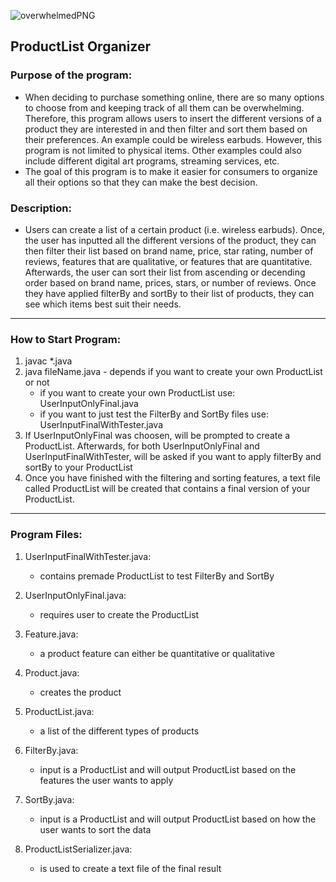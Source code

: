 ![overwhelmedPNG](https://github.com/ljgilm/CSCI2467Project/blob/8592163351432ed34f0d6518b2eaf3618a721282/IntellijProject/src/overwhelmedPNG.png)
## ProductList Organizer

### Purpose of the program:
- When deciding to purchase something online, there are so many options to choose from and keeping track of all them can be overwhelming. Therefore, this program allows users to insert the different versions of a product they are interested in and then filter and sort them based on their preferences. An example could be wireless earbuds. However, this program is not limited to physical items. Other examples could also include different digital art programs, streaming services, etc. 
- The goal of this program is to make it easier for consumers to organize all their options so that they can make the best decision.

### Description:
- Users can create a list of a certain product (i.e. wireless earbuds). Once, the user has inputted all the different versions of the product, they can then filter their list based on brand name, price, star rating, number of reviews, features that are qualitative, or features that are quantitative. Afterwards, the user can sort their list from ascending or decending order based on brand name, prices, stars, or number of reviews. Once they have applied filterBy and sortBy to their list of products, they can see which items best suit their needs. 

***

### How to Start Program:
1. javac *.java
2. java fileName.java - depends if you want to create your own ProductList or not
   - if you want to create your own ProductList use: UserInputOnlyFinal.java
   - if you want to just test the FilterBy and SortBy files use: UserInputFinalWithTester.java
3. If UserInputOnlyFinal was choosen, will be prompted to create a ProductList. Afterwards, for both UserInputOnlyFinal and UserInputFinalWithTester, will be asked if you want to apply filterBy and sortBy to your ProductList
4. Once you have finished with the filtering and sorting features, a text file called ProductList will be created that contains a final version of your ProductList.

***

### Program Files:
1. UserInputFinalWithTester.java: 
   - contains premade ProductList to test FilterBy and SortBy

2. UserInputOnlyFinal.java: 
   - requires user to create the ProductList

3. Feature.java: 
   - a product feature can either be quantitative or qualitative

4. Product.java: 
   - creates the product

5. ProductList.java: 
   - a list of the different types of products

6. FilterBy.java: 
   - input is a ProductList and will output ProductList based on the features the user wants to apply

7. SortBy.java: 
   - input is a ProductList and will output ProductList based on how the user wants to sort the data

8. ProductListSerializer.java: 
   - is used to create a text file of the final result
